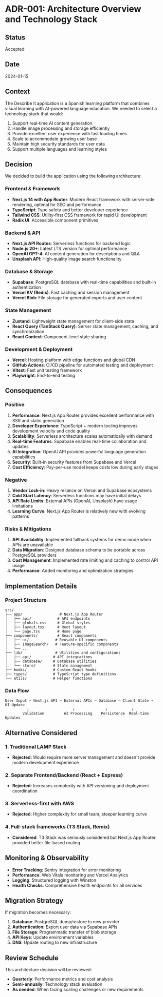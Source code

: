 # ADR-001: Architecture Overview and Technology Stack

## Status
Accepted

## Date
2024-01-15

## Context

The Describe It application is a Spanish learning platform that combines visual learning with AI-powered language education. We needed to select a technology stack that would:

1. Support real-time AI content generation
2. Handle image processing and storage efficiently
3. Provide excellent user experience with fast loading times
4. Scale to accommodate growing user base
5. Maintain high security standards for user data
6. Support multiple languages and learning styles

## Decision

We decided to build the application using the following architecture:

### Frontend & Framework
- **Next.js 14 with App Router**: Modern React framework with server-side rendering, optimal for SEO and performance
- **TypeScript**: Type safety and better developer experience
- **Tailwind CSS**: Utility-first CSS framework for rapid UI development
- **Radix UI**: Accessible component primitives

### Backend & API
- **Next.js API Routes**: Serverless functions for backend logic
- **Node.js 20+**: Latest LTS version for optimal performance
- **OpenAI GPT-4**: AI content generation for descriptions and Q&A
- **Unsplash API**: High-quality image search functionality

### Database & Storage
- **Supabase**: PostgreSQL database with real-time capabilities and built-in authentication
- **Vercel KV (Redis)**: Fast caching and session management
- **Vercel Blob**: File storage for generated exports and user content

### State Management
- **Zustand**: Lightweight state management for client-side state
- **React Query (TanStack Query)**: Server state management, caching, and synchronization
- **React Context**: Component-level state sharing

### Development & Deployment
- **Vercel**: Hosting platform with edge functions and global CDN
- **GitHub Actions**: CI/CD pipeline for automated testing and deployment
- **Vitest**: Fast unit testing framework
- **Playwright**: End-to-end testing

## Consequences

### Positive
1. **Performance**: Next.js App Router provides excellent performance with SSR and static generation
2. **Developer Experience**: TypeScript + modern tooling improves development velocity and code quality
3. **Scalability**: Serverless architecture scales automatically with demand
4. **Real-time Features**: Supabase enables real-time collaboration and updates
5. **AI Integration**: OpenAI API provides powerful language generation capabilities
6. **Security**: Built-in security features from Supabase and Vercel
7. **Cost Efficiency**: Pay-per-use model keeps costs low during early stages

### Negative
1. **Vendor Lock-in**: Heavy reliance on Vercel and Supabase ecosystems
2. **Cold Start Latency**: Serverless functions may have initial delays
3. **API Rate Limits**: External APIs (OpenAI, Unsplash) have usage limitations
4. **Learning Curve**: Next.js App Router is relatively new with evolving patterns

### Risks & Mitigations
1. **API Availability**: Implemented fallback systems for demo mode when APIs are unavailable
2. **Data Migration**: Designed database schema to be portable across PostgreSQL providers
3. **Cost Management**: Implemented rate limiting and caching to control API usage
4. **Performance**: Added monitoring and optimization strategies

## Implementation Details

### Project Structure
```
src/
├── app/                 # Next.js App Router
│   ├── api/            # API endpoints
│   ├── globals.css     # Global styles
│   ├── layout.tsx      # Root layout
│   └── page.tsx        # Home page
├── components/         # React components
│   ├── ui/            # Reusable UI components
│   ├── ImageSearch/   # Feature-specific components
│   └── ...
├── lib/               # Utilities and configurations
│   ├── api/          # API integrations
│   ├── database/     # Database utilities
│   └── store/        # State management
├── hooks/            # Custom React hooks
├── types/            # TypeScript type definitions
└── utils/            # Helper functions
```

### Data Flow
```
User Input → Next.js API → External APIs → Database → Client State → UI Update
          ↓                    ↓              ↓           ↓
        Validation         AI Processing    Persistence  Real-time Updates
```

## Alternative Considered

### 1. Traditional LAMP Stack
- **Rejected**: Would require more server management and doesn't provide modern development experience

### 2. Separate Frontend/Backend (React + Express)
- **Rejected**: Increases complexity with API versioning and deployment coordination

### 3. Serverless-first with AWS
- **Rejected**: Higher complexity for small team, steeper learning curve

### 4. Full-stack frameworks (T3 Stack, Remix)
- **Considered**: T3 Stack was seriously considered but Next.js App Router provided better file-based routing

## Monitoring & Observability

- **Error Tracking**: Sentry integration for error monitoring
- **Performance**: Web Vitals monitoring and Vercel Analytics
- **Logging**: Structured logging with Winston
- **Health Checks**: Comprehensive health endpoints for all services

## Migration Strategy

If migration becomes necessary:
1. **Database**: PostgreSQL dump/restore to new provider
2. **Authentication**: Export user data via Supabase APIs
3. **File Storage**: Programmatic transfer of blob storage
4. **API Keys**: Update environment variables
5. **DNS**: Update routing to new infrastructure

## Review Schedule

This architecture decision will be reviewed:
- **Quarterly**: Performance metrics and cost analysis
- **Semi-annually**: Technology stack evaluation
- **As needed**: When facing scaling challenges or new requirements